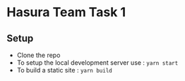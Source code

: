 # Hasura Team Task 1

## Setup

* Clone the repo
* To setup the local development server use :
  `yarn start`
* To build a static site :
  `yarn build`
